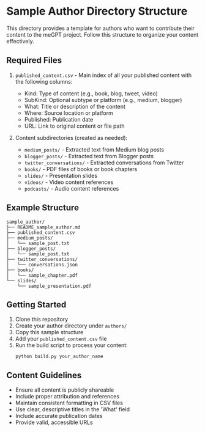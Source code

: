 # Sample Author Directory Structure

This directory provides a template for authors who want to contribute their content to the meGPT project. Follow this structure to organize your content effectively.

## Required Files

1. `published_content.csv` - Main index of all your published content with the following columns:
   - Kind: Type of content (e.g., book, blog, tweet, video)
   - SubKind: Optional subtype or platform (e.g., medium, blogger)
   - What: Title or description of the content
   - Where: Source location or platform
   - Published: Publication date
   - URL: Link to original content or file path

2. Content subdirectories (created as needed):
   - `medium_posts/` - Extracted text from Medium blog posts
   - `blogger_posts/` - Extracted text from Blogger posts
   - `twitter_conversations/` - Extracted conversations from Twitter
   - `books/` - PDF files of books or book chapters
   - `slides/` - Presentation slides
   - `videos/` - Video content references
   - `podcasts/` - Audio content references

## Example Structure

```
sample_author/
├── README_sample_author.md
├── published_content.csv
├── medium_posts/
│   └── sample_post.txt
├── blogger_posts/
│   └── sample_post.txt
├── twitter_conversations/
│   └── conversations.json
├── books/
│   └── sample_chapter.pdf
└── slides/
    └── sample_presentation.pdf
```

## Getting Started

1. Clone this repository
2. Create your author directory under `authors/`
3. Copy this sample structure
4. Add your `published_content.csv` file
5. Run the build script to process your content:
   ```
   python build.py your_author_name
   ```

## Content Guidelines

- Ensure all content is publicly shareable
- Include proper attribution and references
- Maintain consistent formatting in CSV files
- Use clear, descriptive titles in the 'What' field
- Include accurate publication dates
- Provide valid, accessible URLs 